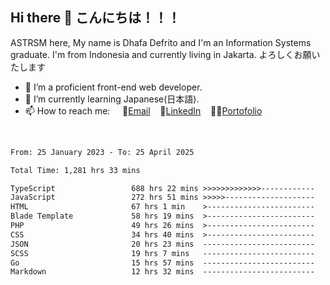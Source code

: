 ## Hi there 👋 こんにちは！！！
ASTRSM here, My name is Dhafa Defrito and I'm an Information Systems graduate. I'm from Indonesia and currently living in Jakarta. よろしくお願いたします

- 🔭 I’m a proficient front-end web developer.
- 🌱 I’m currently learning Japanese(日本語).
- 📫 How to reach me: &nbsp;&nbsp;&nbsp;&nbsp;📧[Email](ddefrito@gmail.com)&nbsp;&nbsp;&nbsp;&nbsp;💼[LinkedIn](https://www.linkedin.com/in/dhafa-defrita-rama-yudistira-9357a9229/)&nbsp;&nbsp;&nbsp;&nbsp;👨‍🎨[Portofolio](https://ddefrito.vercel.app/)
<br>
<!-- <p align="left">
<a href="https://github.com/ASTRSM">
  <img height="180em" src="https://github-readme-stats-eight-theta.vercel.app/api?username=ASTRSM&show_icons=true&theme=dracula&include_all_commits=true&count_private=true"/>
  <img height="180em" src="https://github-readme-stats-eight-theta.vercel.app/api/top-langs/?username=ASTRSM&layout=compact&langs_count=8&theme=dracula"/>
</a>
</p> -->

<!--START_SECTION:waka-->

```txt
From: 25 January 2023 - To: 25 April 2025

Total Time: 1,281 hrs 33 mins

TypeScript                 688 hrs 22 mins >>>>>>>>>>>>>------------   53.71 %
JavaScript                 272 hrs 51 mins >>>>>--------------------   21.29 %
HTML                       67 hrs 1 min    >------------------------   05.23 %
Blade Template             58 hrs 19 mins  >------------------------   04.55 %
PHP                        49 hrs 26 mins  >------------------------   03.86 %
CSS                        34 hrs 40 mins  >------------------------   02.71 %
JSON                       20 hrs 23 mins  -------------------------   01.59 %
SCSS                       19 hrs 7 mins   -------------------------   01.49 %
Go                         15 hrs 57 mins  -------------------------   01.24 %
Markdown                   12 hrs 32 mins  -------------------------   00.98 %
```

<!--END_SECTION:waka-->
